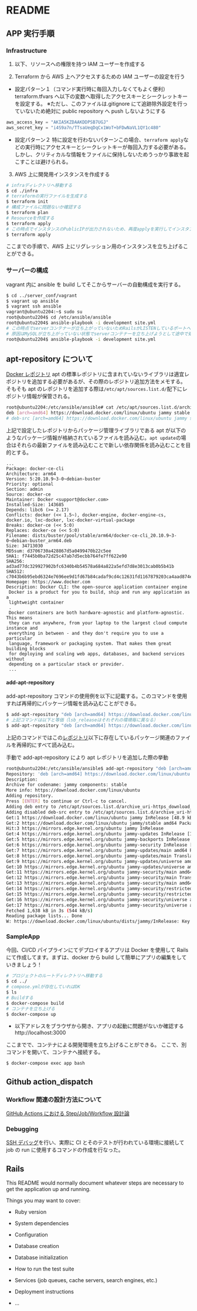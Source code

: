 # README

## APP 実行手順

### Infrastructure

1. 以下、リソースへの権限を持つ IAM ユーザーを作成する

2. Terraform から AWS 上へアクセスするための IAM ユーザーの設定を行う

- 設定パターン１（コマンド実行時に毎回入力しなくてもよく便利）
  terraform.tfvars へ以下の変数へ取得したアクセスキーとシークレットキーを設定する。
  ※ただし、このファイルは.gitignore にて追跡除外設定を行っていないため絶対に public repository へ push しないようにする

```tfvars
aws_access_key = "AKIA5KZDAAKDDPSB7UGJ"
aws_secret_key = "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"
```

- 設定パターン２
  特に設定を行わないパターンこの場合、`terraform apply`などの実行時にアクセスキーとシークレットキーが毎回入力する必要がある。しかし、クリティカルな情報をファイルに保持しないためうっかり事故を起こすことは避けられる。

3. AWS 上に開発用インスタンスを作成する

```bash
# infraディレクトリへ移動する
$ cd ./infra
# terraformの実行ファイルを生成する
$ terraform init
# 構成ファイルに問題ないか確認する
$ terraform plan
# Resourceを作成する
$ terraform apply
# この時点でインスタンスのPublicIPが出力されないため、再度applyを実行してインスタンスのIPを取得する
$ terraform apply
```

ここまでの手順で、AWS 上にリグレッション用のインスタンスを立ち上げることができる。

### サーバーの構成

vagrant 内に ansible を build してそこからサーバーの自動構成を実行する。

```bash
$ cd ../server_conf/vagrant
$ vagrant up ansible
$ vagrant ssh ansible
vagrant@ubuntu2204:~$ sudo su
root@ubuntu2204$ cd /etc/ansible/ansible
root@ubuntu2204$ ansible-playbook -i development site.yml
# この時点でserverコンテナーが立ち上がっていないためRailsがLISTENしているポートへアクセスできない。
# 原因はMySQLが立ち上がっていない状態でserverコンテナーを立ち上げようとして途中で処理が失敗していることによるエラーとなっている。そのため、MySQLコンテナーが立ち上がってから再度ansibleからコンテナーの立ち上げを行う。
root@ubuntu2204$ ansible-playbook -i development site.yml
```

## apt-repository について

[Docker レポジトリ](https://download.docker.com/linux/ubuntu/dists/jammy/stable/binary-amd64/)
apt の標準レポジトリに含まれていないライブラリは適宜レポジトリを追加する必要があるが、その際のレポジトリ追加方法をメモする。
そもそも apt のレポジトリを追加する際は`/etc/apt/sources.list.d/`配下にレポジトリ情報が保管される。

```bash
root@ubuntu2204:/etc/ansible/ansible# cat /etc/apt/sources.list.d/archive_uri-https_download_docker_com_linux_ubuntu-jammy.list
deb [arch=amd64] https://download.docker.com/linux/ubuntu jammy stable
# deb-src [arch=amd64] https://download.docker.com/linux/ubuntu jammy stable
```

上記で設定したレポジトリからパッケージ管理ライブラリである apt が以下のようなパッケージ情報が格納されているファイルを読み込む。`apt update`の場合はそれらの最新ファイルを読み込むことで新しい依存関係を読み込むことを目的とする。

```
...
Package: docker-ce-cli
Architecture: arm64
Version: 5:20.10.9~3-0~debian-buster
Priority: optional
Section: admin
Source: docker-ce
Maintainer: Docker <support@docker.com>
Installed-Size: 143685
Depends: libc6 (>= 2.17)
Conflicts: docker (<< 1.5~), docker-engine, docker-engine-cs, docker.io, lxc-docker, lxc-docker-virtual-package
Breaks: docker-ce (<< 5:0)
Replaces: docker-ce (<< 5:0)
Filename: dists/buster/pool/stable/arm64/docker-ce-cli_20.10.9~3-0~debian-buster_arm64.deb
Size: 34713030
MD5sum: d3706730a428867d5a0499470b22c5ee
SHA1: f7445b0ba72d25c47ab7d5ecbb764fe7ff622e90
SHA256: ad3ad77dc329927902bfc6340b4b54578a684a822a5efd7d8e3013cab0b5b41b
SHA512: c7043b6b95ebd6324e7696ee9d1fd67b84cadaf9cd4c12631fd1167879203ca4aad874eda5094e634140f83aad4755b6f7e04a77873708eed0eaafe861743976
Homepage: https://www.docker.com
Description: Docker CLI: the open-source application container engine
 Docker is a product for you to build, ship and run any application as a
 lightweight container
 .
 Docker containers are both hardware-agnostic and platform-agnostic. This means
 they can run anywhere, from your laptop to the largest cloud compute instance and
 everything in between - and they don't require you to use a particular
 language, framework or packaging system. That makes them great building blocks
 for deploying and scaling web apps, databases, and backend services without
 depending on a particular stack or provider.
 ...
```

#### add-apt-repository

add-apt-repository コマンドの使用例を以下に記載する。このコマンドを使用すれば再帰的にパッケージ情報を読み込むことができる。

```bash
$ add-apt-repository "deb [arch=amd64] https://download.docker.com/linux/ubuntu $(lsb_release -cs) stable"
# 上記コマンドは以下と等価（lsb_releaseはそれぞれの環境毎に異なる）
$ add-apt-repository "deb [arch=amd64] https://download.docker.com/linux/ubuntu jammy stable"
```

上記のコマンドではこの[レポジトリ](https://download.docker.com/linux/ubuntu/dists/jammy/stable/)以下に存在しているパッケージ関連のファイルを再帰的にすべて読み込む。

手動で add-apt-repository により apt レポジトリを追加した際の挙動

```bash
root@ubuntu2204:/etc/ansible/ansible$ add-apt-repository "deb [arch=amd64] https://download.docker.com/linux/ubuntu $(lsb_release -cs) stable"
Repository: 'deb [arch=amd64] https://download.docker.com/linux/ubuntu jammy stable'
Description:
Archive for codename: jammy components: stable
More info: https://download.docker.com/linux/ubuntu
Adding repository.
Press [ENTER] to continue or Ctrl-c to cancel.
Adding deb entry to /etc/apt/sources.list.d/archive_uri-https_download_docker_com_linux_ubuntu-jammy.list
Adding disabled deb-src entry to /etc/apt/sources.list.d/archive_uri-https_download_docker_com_linux_ubuntu-jammy.list
Get:1 https://download.docker.com/linux/ubuntu jammy InRelease [48.9 kB]
Get:2 https://download.docker.com/linux/ubuntu jammy/stable amd64 Packages [6,121 B]
Hit:3 https://mirrors.edge.kernel.org/ubuntu jammy InRelease
Get:4 https://mirrors.edge.kernel.org/ubuntu jammy-updates InRelease [114 kB]
Get:5 https://mirrors.edge.kernel.org/ubuntu jammy-backports InRelease [99.8 kB]
Get:6 https://mirrors.edge.kernel.org/ubuntu jammy-security InRelease [110 kB]
Get:7 https://mirrors.edge.kernel.org/ubuntu jammy-updates/main amd64 Packages [377 kB]
Get:8 https://mirrors.edge.kernel.org/ubuntu jammy-updates/main Translation-en [94.3 kB]
Get:9 https://mirrors.edge.kernel.org/ubuntu jammy-updates/universe amd64 Packages [171 kB]
Get:10 https://mirrors.edge.kernel.org/ubuntu jammy-updates/universe amd64 c-n-f Metadata [4,128 B]
Get:11 https://mirrors.edge.kernel.org/ubuntu jammy-security/main amd64 Packages [225 kB]
Get:12 https://mirrors.edge.kernel.org/ubuntu jammy-security/main Translation-en [54.6 kB]
Get:13 https://mirrors.edge.kernel.org/ubuntu jammy-security/main amd64 c-n-f Metadata [3,564 B]
Get:14 https://mirrors.edge.kernel.org/ubuntu jammy-security/restricted amd64 Packages [203 kB]
Get:15 https://mirrors.edge.kernel.org/ubuntu jammy-security/restricted Translation-en [30.4 kB]
Get:16 https://mirrors.edge.kernel.org/ubuntu jammy-security/universe amd64 Packages [93.5 kB]
Get:17 https://mirrors.edge.kernel.org/ubuntu jammy-security/universe amd64 c-n-f Metadata [2,068 B]
Fetched 1,638 kB in 3s (544 kB/s)
Reading package lists... Done
W: https://download.docker.com/linux/ubuntu/dists/jammy/InRelease: Key is stored in legacy trusted.gpg keyring (/etc/apt/trusted.gpg), see the DEPRECATION section in apt-key(8) for details.
```

### SampleApp

今回、CI/CD パイプラインにてデプロイするアプリは Docker を使用して Rails にて作成してます。まずは、docker から build して簡単にアプリの編集をしていきましょう！

```bash
# プロジェクトのルートディレクトリへ移動する
$ cd ../
# compose.ymlが存在していればOK
$ ls
# Buildする
$ docker-compose build
# コンテナを立ち上げる
$ docker-compose up
```

- 以下アドレスをブラウザから開き、アプリの起動に問題がないか確認する
  http://localhost:3000

ここまでで、コンテナによる開発環境を立ち上げることができる。
ここで、別コマンドを開いて、コンテナへ接続する。

```bash
$ docker-compose exec app bash
```

## Github action_dispatch

### Workflow 関連の設計方法について

[GitHub Actions における Step/Job/Workflow 設計論](https://zenn.dev/hsaki/articles/github-actions-component)

### Debugging

[SSH デバッグ](https://zenn.dev/luma/articles/21e66e11cc4aa8d0f9ae)を行い、実際に CI とそのテストが行われている環境に接続して job の run に使用するコマンドの作成を行なった。

## Rails

This README would normally document whatever steps are necessary to get the
application up and running.

Things you may want to cover:

- Ruby version

- System dependencies

- Configuration

- Database creation

- Database initialization

- How to run the test suite

- Services (job queues, cache servers, search engines, etc.)

- Deployment instructions

- ...
